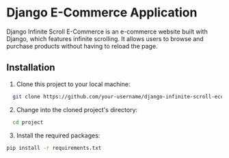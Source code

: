 
# Django E-Commerce Application

Django Infinite Scroll E-Commerce is an e-commerce website built with Django, which features infinite scrolling. It allows users to browse and purchase products without having to reload the page.


## Installation

1. Clone this project to your local machine:
```bash
  git clone https://github.com/your-username/django-infinite-scroll-ecommerce.git

```

2. Change into the cloned project's directory:
```bash
  cd project
```

3. Install the required packages:
```bash
pip install -r requirements.txt
```




